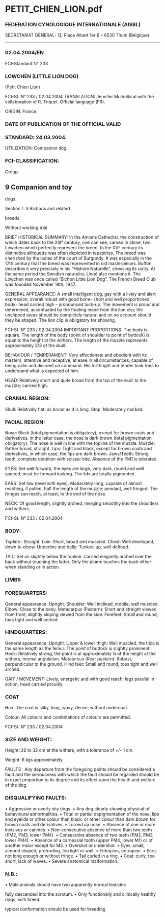 # PETIT_CHIEN_LION.pdf


### FEDERATION CYNOLOGIQUE INTERNATIONALE (AISBL)


SECRETARIAT GENERAL: 13, Place Albert 1er  B – 6530 Thuin (Belgique)
______________________________________________________________________________

### 02.04.2004/EN



FCI-Standard N° 233

### LOWCHEN (LITTLE LION DOG)


(Petit Chien Lion)




FCI-St. N° 233 / 02.04.2004
TRANSLATION: Jennifer Mulholland with the collaboration of R.
Triquet.  Official language (FR).

ORIGIN: France.

### DATE OF PUBLICATION OF THE OFFICIAL VALID



### STANDARD: 24.03.2004.



UTILIZATION: Companion dog.

### FCI-CLASSIFICATION:


Group


## 9    Companion and toy



dogs.

Section  1. 3   Bichons and related



breeds.


Without working trial.



BRIEF HISTORICAL SUMMARY: In the Amiens Cathedral, the
construction of which dates back to the XIII° century, one can see,
carved in stone, two Lowchen which perfectly represent the breed.
In the XV° century its distinctive silhouette was often depicted in
tapestries.  The breed was cherished by the ladies of the court of
Burgundy.  It was especially in the 17th century that the breed was
represented in old masterpieces.  Buffon describes it very precisely
in his “Histoire Naturelle”, stressing its rarity.  At the same period
the Swedish naturalist, Linné also mentions it.  The Lowchen was
once called “Bichon Little Lion Dog”.  The French Breed Club was
founded November 18th, 1947.

GENERAL APPEARANCE: A small intelligent dog, gay with a
lively and alert expression; overall robust with good bone- short and
well proportioned body- head carried high – pronounced tuck-up.
The movement is proud and determined, accentuated by the floating
mane from the lion clip; the unclipped areas should be completely
natural and on no account should they be shaped.
The lion clip is obligatory for showing.




FCI-St. N° 233 / 02.04.2004
IMPORTANT PROPORTIONS: The body is square.  The length
of the body (point of shoulder to point of buttock) is equal to the
height at the withers.  The length of the muzzle represents
approximately 2/3 of the skull.

BEHAVIOUR / TEMPERAMENT: Very affectionate and obedient
with its masters, attentive and receptive, at ease in all circumstances;
capable of being calm and discreet on command.  His forthright and
tender look tries to understand what is expected of him.

HEAD: Relatively short and quite broad from the top of the skull to
the muzzle; carried high.

### CRANIAL REGION:


Skull: Relatively flat: as broad as it is long.
Stop: Moderately marked.

### FACIAL REGION:


Nose: Black (total pigmentation is obligatory), except for brown
coats and derivatives.  In the latter case, the nose is dark brown (total
pigmentation obligatory).  The nose is well in line with the topline of
the muzzle.
Muzzle: Rather broad, straight.
Lips: Tight and black, except for brown coats and derivatives, in
which case, the lips are dark brown.
Jaws/Teeth: Strong teeth, complete dentition with scissor bite.
Absence of the PM1 is tolerated.

EYES: Set well forward, the eyes are large, very dark, round and
well spaced; must be forward looking.  The lids are totally
pigmented.

EARS: Set low (level with eyes).  Moderately long, capable of
almost reaching, if pulled, half the length of the muzzle; pendant,
well fringed.  The fringes can reach, at least, to the end of the nose.

NECK: Of good length, slightly arched, merging smoothly into the
shoulders and withers.


FCI-St. N° 233 / 02.04.2004

### BODY:


Topline : Straight.
Loin: Short, broad and muscled.
Chest: Well developed, down to elbow.
Underline and belly: Tucked-up, well defined.

TAIL: Set on slightly below the topline. Carried elegantly arched
over the back without touching the latter.  Only the plume touches
the back either when standing or in action.

### LIMBS



### FOREQUARTERS:


General appearance: Upright.
Shoulder: Well inclined, mobile, well muscled.
Elbow: Close to the body.
Metacarpus (Pastern): Short and straight viewed from front; slightly
sloping viewed from the side.
Forefeet: Small and round, toes tight and well arched.

### HINDQUARTERS:


General appearance: Upright.
Upper & lower thigh: Well muscled, the tibia is the same length as
the femur.  The point of buttock is slightly prominent.
Hock: Relatively strong, the point is at approximately ¼ of the height
at the withers, normal angulation.
Metatarsus (Rear pastern): Robust, perpendicular to the ground.
Hind feet: Small and round, toes tight and well arched.

GAIT / MOVEMENT: Lively, energetic and with good reach; legs
parallel in action, head carried proudly.

### COAT


Hair: The coat is silky, long, wavy, dense; without undercoat.

Colour: All colours and combinations of colours are permitted.



FCI-St. N° 233 / 02.04.2004


### SIZE AND WEIGHT:


Height: 26 to 32 cm at the withers, with a tolerance of +/- 1 cm.

Weight: 6 kgs approximately.

FAULTS : Any departure from the foregoing points should be
considered a fault and the seriousness with which the fault should be
regarded should be in exact proportion to its degree and its effect
upon the health and welfare of the dog.

### DISQUALIFYING FAULTS:


•
Aggressive or overly shy dogs.
•
Any dog clearly showing physical of behavioural
abnormalities.
•
Total or partial depigmentation of the nose, lips and eyelids
or other colour than black, or other colour than dark brown
for brown coats and derivatives.
•
Turned up nose.
•
Absence of one or more incisives or canines.
•
Non-consecutive absence of more than two teeth (PM2,
PM3, lower PM4).
•
Consecutive absence of two teeth (PM2, PM3, lower PM4).
•
Absence of a carnassial tooth (upper PM4, lower M1) or of
another molar except for M3.
•
Overshot or undershot.
•
Eyes: small, almond shaped, protruding, too light or wall.
•
Entropion, ectropion.
•
Ears: not long enough or without fringe.
•
Tail curled in a ring.
•
Coat: curly, too short, lack of waves.
•
Severe anatomical malformation.

### N.B.:


•
Male animals should have two apparently normal testicles

fully descended into the scrotum.
•
Only functionally and clinically healthy dogs, with breed

typical conformation should be used for breeding.




